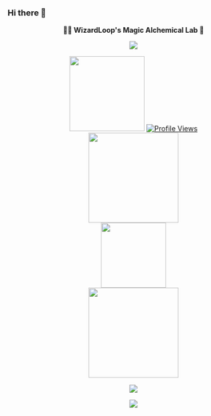 ### Hi there 👋

<p align="center">
<b> 🧙‍♂️ WizardLoop's Magic Alchemical Lab 🧪 </b>
</p>
    
<p align="center">
  <a href="https://github.com/WizardLoop">
    <img src="https://readme-typing-svg.demolab.com/?lines=Hello,+I'm+WizardLoop&font=Fira%20Code&center=true&width=440&height=45&color=3F79F7&vCenter=true&pause=1000&size=22" /></a>
</p>

<div align="center">
  <a href="https://t.me/WizardLoop"><img width="150px" src="https://img.shields.io/badge/echo-magic-blue?logo=telegram"/></a>
 <a href="https://github.com/WizardLoop"><img src="https://komarev.com/ghpvc/?username=WizardLoop&style=for-the-badge&color=3F83F8" alt="Profile Views"/></a>
</div>

<div align="center">
<a href="https://github.com/WizardLoop"><img height="180em" src="https://github-readme-stats.vercel.app/api?username=WizardLoop&show_icons=true&theme=tokyonight&hide_border=true"/></a>
</div>

<div align="center">
<a href="https://github.com/WizardLoop"><img height="130em" src="https://github-readme-stats.vercel.app/api/top-langs/?username=WizardLoop&size_weight=0.5&count_weight=0.5&layout=compact&theme=tokyonight&hide_border=true"/></a>
</div>

<div align="center">
<a href="https://github.com/WizardLoop"><img height="180em" src="https://streak-stats.demolab.com/?user=WizardLoop&theme=tokyonight&"/></a>
</div>

<p align="center">
  <a href="https://github.com/WizardLoop">
    <img src="https://github-profile-trophy.vercel.app/?username=WizardLoop&theme=tokyonight" /></a>
</p>

<div align="center">
<a href="https://github.com/WizardLoop"><img src="https://github-readme-quotes-bay.vercel.app/quote?animation=grow_out_in&theme=tokyonight&quoteCategory=programming"/></a>
</div>
